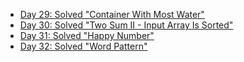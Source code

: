 - [Day 29: Solved "Container With Most Water"](./Day29.md)
- [Day 30: Solved "Two Sum II - Input Array Is Sorted"](./Day30.md)
- [Day 31: Solved "Happy Number"](./Day31.md)
- [Day 32: Solved "Word Pattern"](./Day32.md)
